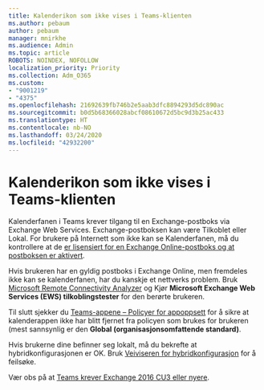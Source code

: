 ```yaml
---
title: Kalenderikon som ikke vises i Teams-klienten
ms.author: pebaum
author: pebaum
manager: mnirkhe
ms.audience: Admin
ms.topic: article
ROBOTS: NOINDEX, NOFOLLOW
localization_priority: Priority
ms.collection: Adm_O365
ms.custom:
- "9001219"
- "4375"
ms.openlocfilehash: 21692639fb746b2e5aab3dfc8894293d5dc890ac
ms.sourcegitcommit: b0d5b68366028abcf08610672d5bc9d3b25ac433
ms.translationtype: HT
ms.contentlocale: nb-NO
ms.lasthandoff: 03/24/2020
ms.locfileid: "42932200"
---
```

# <a name="calendar-icon-not-showing-in-teams-client"></a>Kalenderikon som ikke vises i Teams-klienten

Kalenderfanen i Teams krever tilgang til en Exchange-postboks via Exchange Web Services. Exchange-postboksen kan være Tilkoblet eller Lokal. For brukere på Internett som ikke kan se Kalenderfanen, må du kontrollere at de [er lisensiert for en Exchange Online-postboks og at postboksen er aktivert](https://docs.microsoft.com/exchange/recipients-in-exchange-online/create-user-mailboxes).

Hvis brukeren har en gyldig postboks i Exchange Online, men fremdeles ikke kan se kalenderfanen, har du kanskje et nettverks problem. Bruk [Microsoft Remote Connectivity Analyzer](https://testconnectivity.microsoft.com/) og Kjør **Microsoft Exchange Web Services (EWS) tilkoblingstester** for den berørte brukeren.

Til slutt sjekker du [Teams-appene – Policyer for appoppsett](https://admin.teams.microsoft.com/policies/app-setup) for å sikre at kalenderappen ikke har blitt fjernet fra policyen som brukes for brukeren (mest sannsynlig er den **Global (organisasjonsomfattende standard)**.

Hvis brukerne dine befinner seg lokalt, må du bekrefte at hybridkonfigurasjonen er OK. Bruk [Veiviseren for hybridkonfigurasjon](https://docs.microsoft.com/exchange/hybrid-deployment/hybrid-agent) for å feilsøke.

Vær obs på at [Teams krever Exchange 2016 CU3 eller nyere](https://docs.microsoft.com/microsoftteams/exchange-teams-interact).
